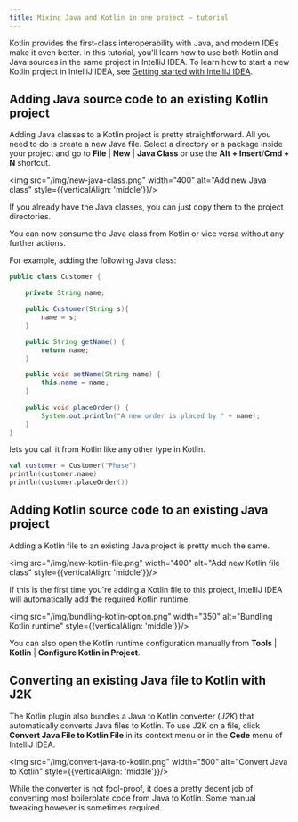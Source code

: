 ```yaml
---
title: Mixing Java and Kotlin in one project – tutorial
---
```



Kotlin provides the first-class interoperability with Java, and modern IDEs make it even better.
In this tutorial, you'll learn how to use both Kotlin and Java sources in the same project in 
IntelliJ IDEA. To learn how to start a new Kotlin project in IntelliJ IDEA, 
see [Getting started with IntelliJ IDEA](jvm-get-started.md). 

## Adding Java source code to an existing Kotlin project

Adding Java classes to a Kotlin project is pretty straightforward. All you need to do is create a new Java file. Select
a directory or a package inside your project and go to **File** | **New** | **Java Class** or use the **Alt + Insert**/**Cmd + N** shortcut.

<img src="/img/new-java-class.png" width="400" alt="Add new Java class" style={{verticalAlign: 'middle'}}/>

If you already have the Java classes, you can just copy them to the project directories.

You can now consume the Java class from Kotlin or vice versa without any further actions.
 
For example, adding the following Java class:

``` java
public class Customer {

    private String name;

    public Customer(String s){
        name = s;
    }

    public String getName() {
        return name;
    }

    public void setName(String name) {
        this.name = name;
    }
    
    public void placeOrder() {
        System.out.println("A new order is placed by " + name);
    }
}
```

lets you call it from Kotlin like any other type in Kotlin.

```kotlin
val customer = Customer("Phase")
println(customer.name)
println(customer.placeOrder())
```

## Adding Kotlin source code to an existing Java project

Adding a Kotlin file to an existing Java project is pretty much the same.

<img src="/img/new-kotlin-file.png" width="400" alt="Add new Kotlin file class" style={{verticalAlign: 'middle'}}/>

If this is the first time you're adding a Kotlin file to this project, IntelliJ IDEA will automatically add the required
Kotlin runtime.

<img src="/img/bundling-kotlin-option.png" width="350" alt="Bundling Kotlin runtime" style={{verticalAlign: 'middle'}}/>

You can also open the Kotlin runtime configuration manually from **Tools** | **Kotlin** | **Configure Kotlin in Project**.

## Converting an existing Java file to Kotlin with J2K

The Kotlin plugin also bundles a Java to Kotlin converter (_J2K_) that automatically converts Java files to Kotlin.
To use J2K on a file, click **Convert Java File to Kotlin File** in its context menu or in the **Code** menu of IntelliJ IDEA.

<img src="/img/convert-java-to-kotlin.png" width="500" alt="Convert Java to Kotlin" style={{verticalAlign: 'middle'}}/>

While the converter is not fool-proof, it does a pretty decent job of converting most boilerplate code from Java to Kotlin.
Some manual tweaking however is sometimes required.
